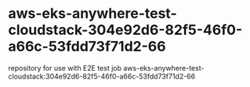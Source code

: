 # aws-eks-anywhere-test-cloudstack-304e92d6-82f5-46f0-a66c-53fdd73f71d2-66
repository for use with E2E test job aws-eks-anywhere-test-cloudstack:304e92d6-82f5-46f0-a66c-53fdd73f71d2-66
